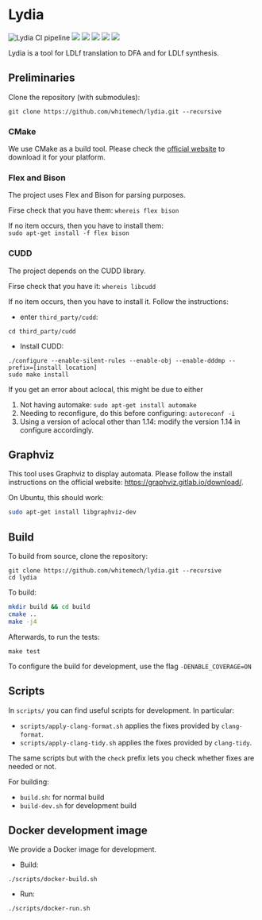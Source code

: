 # Lydia

![Lydia CI pipeline](https://github.com/whitemech/lydia/workflows/Lydia%20CI%20pipeline/badge.svg)
![](https://codecov.io/gh/whitemech/lydia/branch/master/graph/badge.svg)
![](https://img.shields.io/badge/iso-c%2B%2B17-ff69b4)
[![](https://img.shields.io/badge/build-cmake-lightgrey)](cmake.org/)
[![](https://img.shields.io/badge/test-Catch2-yellow)](https://github.com/catchorg/Catch2/)
[![](https://img.shields.io/badge/license-LGPLv3%2B-blue)](./LICENSE)

Lydia is a tool for LDLf translation to DFA and for LDLf synthesis.

## Preliminaries

Clone the repository (with submodules):
```
git clone https://github.com/whitemech/lydia.git --recursive
```

### CMake
We use CMake as a build tool. Please 
check the [official website](https://cmake.org/)
to download it for your platform.

### Flex and Bison
The project uses Flex and Bison for parsing purposes.

Firse check that you have them: ```whereis flex bison```

If no item occurs, then you have to install them:  
```sudo apt-get install -f flex bison```


### CUDD

The project depends on the CUDD library.

Firse check that you have it:
```whereis libcudd```

If no item occurs, then you have to install it.
Follow the instructions:

- enter `third_party/cudd`:
```
cd third_party/cudd
``` 
- Install CUDD:
```
./configure --enable-silent-rules --enable-obj --enable-dddmp --prefix=[install location]
sudo make install
```
  If you get an error about aclocal, this might be due to either
  1. Not having automake: 
```sudo apt-get install automake```
  2. Needing to reconfigure, do this before configuring: 
```autoreconf -i```
  3. Using a version of aclocal other than 1.14:
     modify the version 1.14 in configure accordingly.

## Graphviz

This tool uses Graphviz to display automata.
Please follow the install instructions on the official website:
<https://graphviz.gitlab.io/download/>.

On Ubuntu, this should work:
```bash
sudo apt-get install libgraphviz-dev
```

## Build

To build from source, clone the repository:
```
git clone https://github.com/whitemech/lydia.git --recursive
cd lydia
```

To build:

```bash
mkdir build && cd build
cmake ..
make -j4
```
Afterwards, to run the tests:
```
make test
```

To configure the build for development, use the flag `-DENABLE_COVERAGE=ON`

## Scripts

In `scripts/` you can find useful scripts for development. In particular:

- `scripts/apply-clang-format.sh` applies the fixes provided by
  `clang-format`.
- `scripts/apply-clang-tidy.sh` applies the fixes provided by
  `clang-tidy`.
  
The same scripts but with the `check` prefix lets you check whether
fixes are needed or not.

For building:
- `build.sh`: for normal build
- `build-dev.sh` for development build

## Docker development image

We provide a Docker image for development.

- Build:
```
./scripts/docker-build.sh
```

- Run:
```
./scripts/docker-run.sh
```
